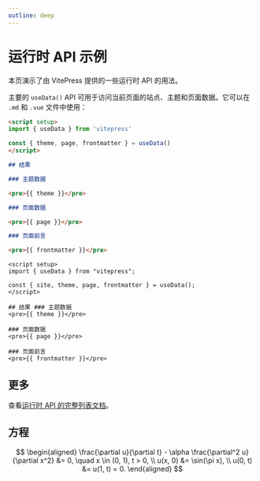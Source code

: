 ```yaml
---
outline: deep
---
```


# 运行时 API 示例

本页演示了由 VitePress 提供的一些运行时 API 的用法。

主要的 `useData()` API 可用于访问当前页面的站点、主题和页面数据。它可以在 `.md` 和 `.vue` 文件中使用：

```md
<script setup>
import { useData } from 'vitepress'

const { theme, page, frontmatter } = useData()
</script>

## 结果

### 主题数据

<pre>{{ theme }}</pre>

### 页面数据

<pre>{{ page }}</pre>

### 页面前言

<pre>{{ frontmatter }}</pre>
```

```vue
<script setup>
import { useData } from "vitepress";

const { site, theme, page, frontmatter } = useData();
</script>

## 结果 ### 主题数据
<pre>{{ theme }}</pre>

### 页面数据
<pre>{{ page }}</pre>

### 页面前言
<pre>{{ frontmatter }}</pre>
```

## 更多

查看[运行时 API 的完整列表文档](https://vitepress.dev/reference/runtime-api#usedata)。

## 方程

$$
\begin{aligned}
\frac{\partial u}{\partial t} - \alpha \frac{\partial^2 u}{\partial x^2} &= 0, \quad x \in (0, 1), t > 0, \\
u(x, 0) &= \sin(\pi x), \\
u(0, t) &= u(1, t) = 0.
\end{aligned}
$$
